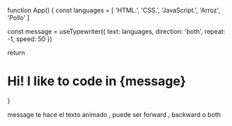 function App() {
const languages = [
'HTML.',
'CSS.',
'JavaScript.',
'Arroz',
'Pollo'
]

const message = useTypewriter({
text: languages,
direction: 'both',
repeat: -1,
speed: 50
})

return <h1>Hi! I like to code in {message}</h1>
}

message te hace el texto animado , puede ser forward , backward o both
